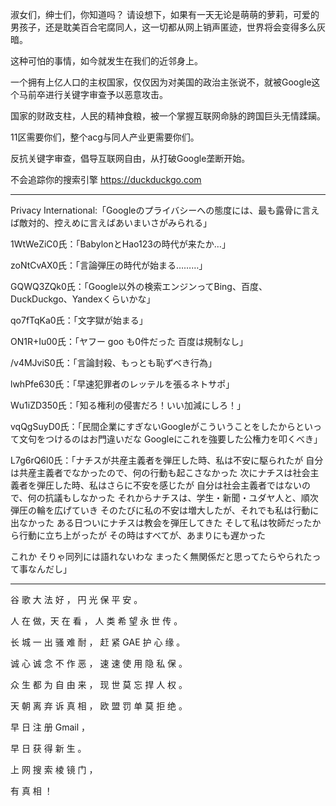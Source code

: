淑女们，绅士们，你知道吗？
请设想下，如果有一天无论是萌萌的萝莉，可爱的男孩子，还是耽美百合宅腐同人，这一切都从网上销声匿迹，世界将会变得多么灰暗。

这种可怕的事情，如今就发生在我们的近邻身上。

一个拥有上亿人口的主权国家，仅仅因为对美国的政治主张说不，就被Google这个马前卒进行关键字审查予以恶意攻击。

国家的财政支柱，人民的精神食粮，被一个掌握互联网命脉的跨国巨头无情蹂躏。

11区需要你们，整个acg与同人产业更需要你们。

反抗关键字审查，倡导互联网自由，从打破Google垄断开始。

不会追踪你的搜索引擎
https://duckduckgo.com


-------------------------------------------------------------------------------------------------------------------------


Privacy International:「Googleのプライバシーへの態度には、最も露骨に言えば敵対的、控えめに言えばあいまいさがみられる」

1WtWeZiC0氏：「BabylonとHao123の時代が来たか…」

zoNtCvAX0氏：「言論弾圧の時代が始まる………」

GQWQ3ZQk0氏：「Google以外の検索エンジンってBing、百度、DuckDuckgo、Yandexくらいかな」

qo7fTqKa0氏：「文字獄が始まる」

ON1R+Iu00氏：「ヤフー goo も0件だった 百度は規制なし」

/v4MJviS0氏：「言論封殺、もっとも恥ずべき行為」

lwhPfe630氏：「早速犯罪者のレッテルを張るネトサポ」

Wu1iZD350氏：「知る権利の侵害だろ！いい加減にしろ！」

vqQgSuyD0氏：「民間企業にすぎないGoogleがこういうことをしたからといって文句をつけるのはお門違いだな  Googleにこれを強要した公権力を叩くべき」

L7g6rQ6l0氏：「ナチスが共産主義者を弾圧した時、私は不安に駆られたが 
自分は共産主義者でなかったので、何の行動も起こさなかった 
次にナチスは社会主義者を弾圧した時、私はさらに不安を感じたが 
自分は社会主義者ではないので、何の抗議もしなかった 
それからナチスは、学生・新聞・ユダヤ人と、順次弾圧の輪を広げていき 
そのたびに私の不安は増大したが、それでも私は行動に出なかった 
ある日ついにナチスは教会を弾圧してきた 
そして私は牧師だったから行動に立ち上がったが 
その時はすべてが、あまりにも遅かった 

これか 
そりゃ同列には語れないわな 
まったく無関係だと思ってたらやられたって事なんだし」


-------------------------------------------------------------------------------------------------------------------------


谷 歌 大 法 好 ， 円 光 保 平 安 。

人 在 做，天 在 看 ， 人 类 希 望 永 世 传 。

长 城 一 出 骚 难 耐 ， 赶 紧 GAE 护 心 缘 。

诚 心 诚 念 不 作 恶 ， 速 速 使 用 隐 私 保 。

众 生 都 为 自 由 来 ， 现 世 莫 忘 捍 人 权 。

天 朝 离 弃 诉 真 相 ， 欧 盟 罚 单 莫 拒 绝 。

早 日 注 册 Gmail ，

早 日 获 得 新 生 。

上 网 搜 索 棱 镜 门 ，

有 真 相 ！

